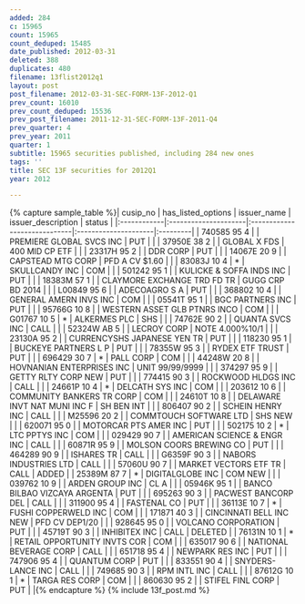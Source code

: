 ```yaml
---
added: 284
c: 15965
count: 15965
count_deduped: 15485
date_published: 2012-03-31
deleted: 388
duplicates: 480
filename: 13flist2012q1
layout: post
post_filename: 2012-03-31-SEC-FORM-13F-2012-Q1
prev_count: 16010
prev_count_deduped: 15536
prev_post_filename: 2011-12-31-SEC-FORM-13F-2011-Q4
prev_quarter: 4
prev_year: 2011
quarter: 1
subtitle: 15965 securities published, including 284 new ones
tags: ''
title: SEC 13F securities for 2012Q1
year: 2012

---
```

{% capture sample_table %}| cusip_no    | has_listed_options   | issuer_name                  | issuer_description   | status   |
|:------------|:---------------------|:-----------------------------|:---------------------|:---------|
| 740585 95 4 |                      | PREMIERE GLOBAL SVCS INC     | PUT                  |          |
| 37950E 38 2 |                      | GLOBAL X FDS                 | 400 MID CP ETF       |          |
| 23317H 95 2 |                      | DDR CORP                     | PUT                  |          |
| 14067E 20 9 |                      | CAPSTEAD MTG CORP            | PFD A CV $1.60       |          |
| 83083J 10 4 | *                    | SKULLCANDY INC               | COM                  |          |
| 501242 95 1 |                      | KULICKE & SOFFA INDS INC     | PUT                  |          |
| 18383M 57 1 |                      | CLAYMORE EXCHANGE TRD FD TR  | GUGG CRP BD 2014     |          |
| L00849 95 6 |                      | ADECOAGRO S A                | PUT                  |          |
| 368802 10 4 |                      | GENERAL AMERN INVS INC       | COM                  |          |
| 05541T 95 1 |                      | BGC PARTNERS INC             | PUT                  |          |
| 95766G 10 8 |                      | WESTERN ASSET GLB PTNRS INCO | COM                  |          |
| G01767 10 5 | *                    | ALKERMES PLC                 | SHS                  |          |
| 74762E 90 2 |                      | QUANTA SVCS INC              | CALL                 |          |
| 52324W AB 5 |                      | LECROY CORP                  | NOTE  4.000%10/1     |          |
| 23130A 95 2 |                      | CURRENCYSHS JAPANESE YEN TR  | PUT                  |          |
| 118230 95 1 |                      | BUCKEYE PARTNERS L P         | PUT                  |          |
| 78355W 95 3 |                      | RYDEX ETF TRUST              | PUT                  |          |
| 696429 30 7 | *                    | PALL CORP                    | COM                  |          |
| 44248W 20 8 |                      | HOVNANIAN ENTERPRISES INC    | UNIT 99/99/9999      |          |
| 374297 95 9 |                      | GETTY RLTY CORP NEW          | PUT                  |          |
| 774415 90 3 |                      | ROCKWOOD HLDGS INC           | CALL                 |          |
| 24661P 10 4 | *                    | DELCATH SYS INC              | COM                  |          |
| 203612 10 6 |                      | COMMUNITY BANKERS TR CORP    | COM                  |          |
| 24610T 10 8 |                      | DELAWARE INVT NAT MUNI INC F | SH BEN INT           |          |
| 806407 90 2 |                      | SCHEIN HENRY INC             | CALL                 |          |
| M25596 20 2 |                      | COMMTOUCH SOFTWARE LTD       | SHS NEW              |          |
| 620071 95 0 |                      | MOTORCAR PTS AMER INC        | PUT                  |          |
| 502175 10 2 | *                    | LTC PPTYS INC                | COM                  |          |
| 029429 90 7 |                      | AMERICAN SCIENCE & ENGR INC  | CALL                 |          |
| 60871R 95 9 |                      | MOLSON COORS BREWING CO      | PUT                  |          |
| 464289 90 9 |                      | ISHARES TR                   | CALL                 |          |
| G6359F 90 3 |                      | NABORS INDUSTRIES LTD        | CALL                 |          |
| 57060U 90 7 |                      | MARKET VECTORS ETF TR        | CALL                 | ADDED    |
| 25389M 87 7 | *                    | DIGITALGLOBE INC             | COM NEW              |          |
| 039762 10 9 |                      | ARDEN GROUP INC              | CL A                 |          |
| 05946K 95 1 |                      | BANCO BILBAO VIZCAYA ARGENTA | PUT                  |          |
| 695263 90 3 |                      | PACWEST BANCORP DEL          | CALL                 |          |
| 311900 95 4 |                      | FASTENAL CO                  | PUT                  |          |
| 36113E 10 7 | *                    | FUSHI COPPERWELD INC         | COM                  |          |
| 171871 40 3 |                      | CINCINNATI BELL INC NEW      | PFD CV DEP1/20       |          |
| 928645 95 0 |                      | VOLCANO CORPORATION          | PUT                  |          |
| 45719T 90 3 |                      | INHIBITEX INC                | CALL                 | DELETED  |
| 76131N 10 1 | *                    | RETAIL OPPORTUNITY INVTS COR | COM                  |          |
| 635017 90 6 |                      | NATIONAL BEVERAGE CORP       | CALL                 |          |
| 651718 95 4 |                      | NEWPARK RES INC              | PUT                  |          |
| 747906 95 4 |                      | QUANTUM CORP                 | PUT                  |          |
| 833551 90 4 |                      | SNYDERS-LANCE INC            | CALL                 |          |
| 749685 90 3 |                      | RPM INTL INC                 | CALL                 |          |
| 87612G 10 1 | *                    | TARGA RES CORP               | COM                  |          |
| 860630 95 2 |                      | STIFEL FINL CORP             | PUT                  |          |{% endcapture %}
{% include 13f_post.md %}